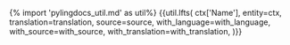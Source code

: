 {% import 'pylingdocs_util.md' as util%}
{{util.lfts(
    ctx['Name'],
    entity=ctx,
    translation=translation,
    source=source,
    with_language=with_language,
    with_source=with_source,
    with_translation=with_translation,
)}}